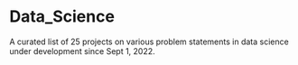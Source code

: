 # Data_Science
A curated list of 25 projects on various problem statements in data science under development since Sept 1, 2022.
